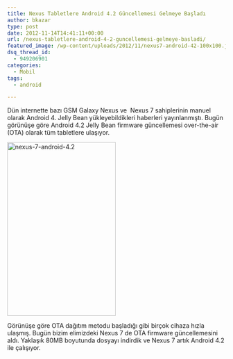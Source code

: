 ```yaml
---
title: Nexus Tabletlere Android 4.2 Güncellemesi Gelmeye Başladı
author: bkazar
type: post
date: 2012-11-14T14:41:11+00:00
url: /nexus-tabletlere-android-4-2-guncellemesi-gelmeye-basladi/
featured_image: /wp-content/uploads/2012/11/nexus7-android-42-100x100.jpg
dsq_thread_id:
  - 949206901
categories:
  - Mobil
tags:
  - android

---
```

Dün internette bazı GSM Galaxy Nexus ve  Nexus 7 sahiplerinin manuel olarak Android 4. Jelly Bean yükleyebildikleri haberleri yayınlanmıştı. Bugün görünüşe göre Android 4.2 Jelly Bean firmware güncellemesi over-the-air (OTA) olarak tüm tabletlere ulaşıyor.

<a href="https://www.murekkep.org/nexus-tabletlere-android-4-2-guncellemesi-gelmeye-basladi-9157/android4-2update" rel="attachment wp-att-9158"><img class="aligncenter size-large wp-image-9158" title="nexus-7-android-4.2" src="https://www.murekkep.org/wp-content/uploads/2012/11/Android4.2Update-250x400.jpg" alt="nexus-7-android-4.2" width="250" height="400" srcset="https://www.murekkep.org/wp-content/uploads/2012/11/Android4.2Update-250x400.jpg 250w, https://www.murekkep.org/wp-content/uploads/2012/11/Android4.2Update-31x50.jpg 31w, https://www.murekkep.org/wp-content/uploads/2012/11/Android4.2Update-78x125.jpg 78w, https://www.murekkep.org/wp-content/uploads/2012/11/Android4.2Update.jpg 488w" sizes="(max-width: 250px) 100vw, 250px" /></a>

Görünüşe göre OTA dağıtım metodu başladığı gibi birçok cihaza hızla ulaşmış. Bugün bizim elimizdeki Nexus 7 de OTA firmware güncellemesini aldı. Yaklaşık 80MB boyutunda dosyayı indirdik ve Nexus 7 artık Android 4.2 ile çalışıyor.